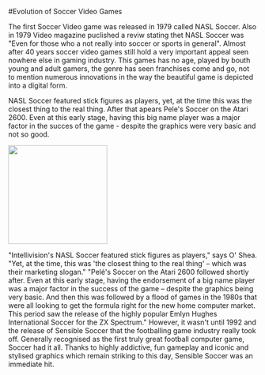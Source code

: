 #Evolution of Soccer Video Games

The first Soccer Video game was released in 1979 called NASL Soccer. Also in 1979 Video magazine puclished a reviw stating thet NASL Soccer was "Even for those who a not really into soccer or sports in general". Almost after 40 years soccer video games still hold a very important appeal seen nowhere else in gaming industry. This games has no age, played by bouth young and adult gamers, the genre has seen franchises come and go, not to mention numerous innovations in the way the beautiful game is depicted into a digital form.

NASL Soccer featured stick figures as players, yet, at the time this was the closest thing to the real thing. After that apears Pele's Soccer on the Atari 2600. Even at this early stage, having this big name player was a major factor in the succes of the game - despite the graphics were very basic and not so good.

<img src="http://i.telegraph.co.uk/multimedia/archive/03483/football1_3483575b.jpg" width="200" height="200" />





"Intellivision's NASL Soccer featured stick figures as players," says O' Shea. "Yet, at the time, this was 'the closest thing to the real thing' – which was their marketing slogan."
"Pelé's Soccer on the Atari 2600 followed shortly after. Even at this early stage, having the endorsement of a big name player was a major factor in the success of the game – despite the graphics being very basic. And then this was followed by a flood of games in the 1980s that were all looking to get the formula right for the new home computer market. This period saw the release of the highly popular Emlyn Hughes International Soccer for the ZX Spectrum."
However, it wasn't until 1992 and the release of Sensible Soccer that the footballing game industry really took off. Generally recognised as the first truly great football computer game, Soccer had it all. Thanks to highly addictive, fun gameplay and iconic and stylised graphics which remain striking to this day, Sensible Soccer was an immediate hit.
